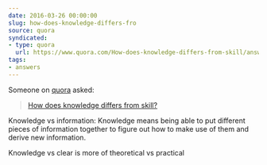```yaml
---
date: 2016-03-26 00:00:00
slug: how-does-knowledge-differs-fro
source: quora
syndicated:
- type: quora
  url: https://www.quora.com/How-does-knowledge-differs-from-skill/answer/Roy-Tang
tags:
- answers
---
```


Someone on [quora](https://quora.com) asked:

> [How does knowledge differs from skill?](https://www.quora.com/How-does-knowledge-differs-from-skill/answer/Roy-Tang)


Knowledge vs information: Knowledge means being able to put different pieces of information together to figure out how to make use of them and derive new information.

Knowledge vs clear is more of theoretical vs practical